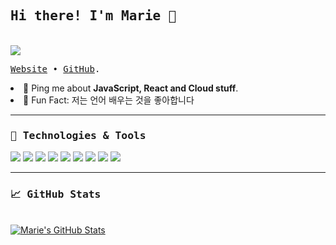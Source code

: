 <h2><samp>Hi there! I'm Marie 🎈</samp></h2>

</br>

<img src="https://media.giphy.com/media/KziKCpvrGngHbYjaUF/giphy.gif" />
<p>
  <samp>
    <a href="https://www.mariecarrere.com">Website</a> •
    <a href="https://twitter.com/carrere_marie>Twitter</a>
  </samp>
</p>

<hr>

<h3><samp>⚡️ A Few Quick Facts</samp></h3>

<ul>
<samp>
  <li>📕 Learning about <strong>TypeScript</strong>, <strong>GraphQL</strong>, <strong>PostgreSQL</strong>, and a bit of <strong>serverless architectures</strong>.</li>
  <li>👩‍💻 Most of my projects are available on <a href="https://github.com/Marie-Carrere" target="_blank">GitHub</a>.</li>
  <li>💬 Ping me about <strong>JavaScript, React and Cloud stuff</strong>.</li>
  <li>🎊 Fun Fact: 저는 언어 배우는 것을 좋아합니다</li>
</samp>
</ul>

<hr>

<h3><samp>🚀 Technologies & Tools</samp></h3>

![](https://img.shields.io/badge/macOS-Mojave-informational?style=flat&logo=apple&logoColor=white&color=be5543)
![](https://img.shields.io/badge/Editor-VScode-informational?style=flat&logo=vscode&logoColor=white&color=be5543)
![](https://img.shields.io/badge/Code-JavaScript-informational?style=flat&logo=javascript&logoColor=white&color=be5543)
![](https://img.shields.io/badge/Code-TypeScript-informational?style=flat&logo=typescript&logoColor=white&color=be5543)
![](https://img.shields.io/badge/Code-React-informational?style=flat&logo=react&logoColor=white&color=be5543)
![](https://img.shields.io/badge/Code-Node-informational?style=flat&logo=node.js&logoColor=white&color=be5543)
![](https://img.shields.io/badge/Code-GraphQL-informational?style=flat&logo=graphql&logoColor=white&color=be5543)
![](https://img.shields.io/badge/Tools-MongoDB-informational?style=flat&logo=mongodb&logoColor=white&color=be5543)
![](https://img.shields.io/badge/Tools-PostgreSQL-informational?style=flat&logo=postgresql&logoColor=white&color=be5543)

<hr>

 <h3><samp>&#x1f4c8; GitHub Stats</samp></h3>
 
 </br>

<a href="https://github.com/Marie-Carrere/Marie-Carrere">
  <img align="center" src="https://github-readme-stats.vercel.app/api?username=Marie-Carrere&show_icons=true&hide=stars&line_height=27&count_private=true&title_color=be5543&text_color=5B5B5B&icon_color=be5543&bg_color=ffff" alt="Marie's GitHub Stats" />
</a>



<!-- Resources -->
<!-- GitHub Stats: https://github.com/anuraghazra/github-readme-stats -->
<!-- Shields: https://shields.io/ -->
<!-- Awesome GitHub Profile README: https://github.com/abhisheknaiidu/awesome-github-profile-readme -->
